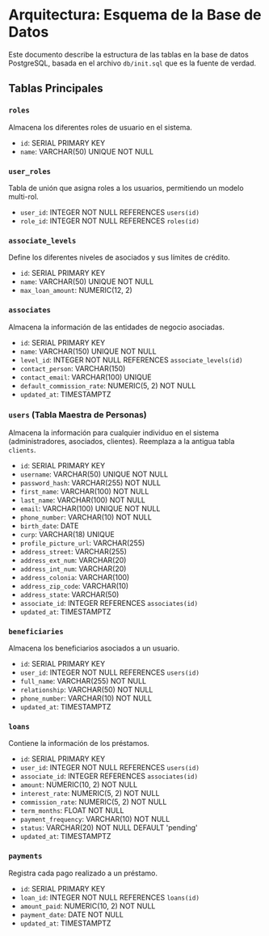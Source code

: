 # Arquitectura: Esquema de la Base de Datos

Este documento describe la estructura de las tablas en la base de datos PostgreSQL, basada en el archivo `db/init.sql` que es la fuente de verdad.

## Tablas Principales

### `roles`
Almacena los diferentes roles de usuario en el sistema.
- `id`: SERIAL PRIMARY KEY
- `name`: VARCHAR(50) UNIQUE NOT NULL

### `user_roles`
Tabla de unión que asigna roles a los usuarios, permitiendo un modelo multi-rol.
- `user_id`: INTEGER NOT NULL REFERENCES `users(id)`
- `role_id`: INTEGER NOT NULL REFERENCES `roles(id)`

### `associate_levels`
Define los diferentes niveles de asociados y sus límites de crédito.
- `id`: SERIAL PRIMARY KEY
- `name`: VARCHAR(50) UNIQUE NOT NULL
- `max_loan_amount`: NUMERIC(12, 2)

### `associates`
Almacena la información de las entidades de negocio asociadas.
- `id`: SERIAL PRIMARY KEY
- `name`: VARCHAR(150) UNIQUE NOT NULL
- `level_id`: INTEGER NOT NULL REFERENCES `associate_levels(id)`
- `contact_person`: VARCHAR(150)
- `contact_email`: VARCHAR(100) UNIQUE
- `default_commission_rate`: NUMERIC(5, 2) NOT NULL
- `updated_at`: TIMESTAMPTZ

### `users` (Tabla Maestra de Personas)
Almacena la información para cualquier individuo en el sistema (administradores, asociados, clientes). Reemplaza a la antigua tabla `clients`.
- `id`: SERIAL PRIMARY KEY
- `username`: VARCHAR(50) UNIQUE NOT NULL
- `password_hash`: VARCHAR(255) NOT NULL
- `first_name`: VARCHAR(100) NOT NULL
- `last_name`: VARCHAR(100) NOT NULL
- `email`: VARCHAR(100) UNIQUE NOT NULL
- `phone_number`: VARCHAR(10) NOT NULL
- `birth_date`: DATE
- `curp`: VARCHAR(18) UNIQUE
- `profile_picture_url`: VARCHAR(255)
- `address_street`: VARCHAR(255)
- `address_ext_num`: VARCHAR(20)
- `address_int_num`: VARCHAR(20)
- `address_colonia`: VARCHAR(100)
- `address_zip_code`: VARCHAR(10)
- `address_state`: VARCHAR(50)
- `associate_id`: INTEGER REFERENCES `associates(id)`
- `updated_at`: TIMESTAMPTZ

### `beneficiaries`
Almacena los beneficiarios asociados a un usuario.
- `id`: SERIAL PRIMARY KEY
- `user_id`: INTEGER NOT NULL REFERENCES `users(id)`
- `full_name`: VARCHAR(255) NOT NULL
- `relationship`: VARCHAR(50) NOT NULL
- `phone_number`: VARCHAR(10) NOT NULL
- `updated_at`: TIMESTAMPTZ

### `loans`
Contiene la información de los préstamos.
- `id`: SERIAL PRIMARY KEY
- `user_id`: INTEGER NOT NULL REFERENCES `users(id)`
- `associate_id`: INTEGER REFERENCES `associates(id)`
- `amount`: NUMERIC(10, 2) NOT NULL
- `interest_rate`: NUMERIC(5, 2) NOT NULL
- `commission_rate`: NUMERIC(5, 2) NOT NULL
- `term_months`: FLOAT NOT NULL
- `payment_frequency`: VARCHAR(10) NOT NULL
- `status`: VARCHAR(20) NOT NULL DEFAULT 'pending'
- `updated_at`: TIMESTAMPTZ

### `payments`
Registra cada pago realizado a un préstamo.
- `id`: SERIAL PRIMARY KEY
- `loan_id`: INTEGER NOT NULL REFERENCES `loans(id)`
- `amount_paid`: NUMERIC(10, 2) NOT NULL
- `payment_date`: DATE NOT NULL
- `updated_at`: TIMESTAMPTZ
